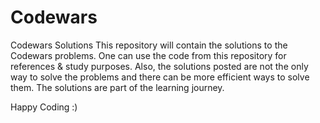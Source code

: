 # Codewars
Codewars Solutions
This repository will contain the solutions to the Codewars problems.
One can use the code from this repository for references & study purposes.
Also, the solutions posted are not the only way to solve the problems and there can be more efficient ways to solve them.
The solutions are part of the learning journey.

Happy Coding :)
